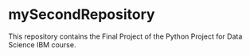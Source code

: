 # mySecondRepository

This repository contains the Final Project of the Python Project for Data Science IBM course.
